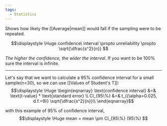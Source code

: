 ```yaml
---
tags:
  - Statistics
---
```

Shows how likely the [[Average|mean]] would fall if the sampling were to be repeated.

$$\displaystyle \Huge confidence\ interval \propto unreliability \propto \sqrt{\dfrac{s^2}{n}} $$

*The higher the confidence, the wider the interval*. If you want to be 100% sure the interval is infinite.

---
Let's say that we want to calculate a 95% confidence interval for a small sample(n<30), so we can use [[Values of Student's T]]:
$$\displaystyle \Huge \begin{eqnarray} 
\text{confidence interval} &=& \text{t-value} * \text{standard error}  \\
CI_{95\%} &=& t_{(\alpha=0.025, d.f.=9)} \sqrt{\dfrac{s^2}{n}}\\
\end{eqnarray}$$

with this example of 95% of confidence interval,
$$\displaystyle \Huge mean = mean \pm CI_{95\%} (95\%) $$